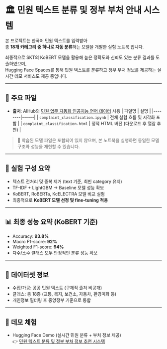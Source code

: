 # 🏛️ 민원 텍스트 분류 및 정부 부처 안내 시스템

본 프로젝트는 한국어 민원 텍스트를 입력받아  
총 **18개 카테고리 중 하나로 자동 분류**하는 모델을 개발한 실험 노트북 입니다.

최종적으로 SKT의 KoBERT 모델을 활용해 높은 정확도와 신뢰도 있는 분류 결과를 도출하였으며,  
Hugging Face Spaces를 통해 민원 텍스트를 분류하고 정부 부처 정보를 제공하는 실시간 데모 서비스도 제공 중입니다.

---

## 📁 주요 파일
- **출처**: AIHub의 [민원 업무 자동화 인공지능 언어 데이터](https://www.aihub.or.kr/aihubdata/data/view.do?currMenu=115&topMenu=100&dataSetSn=619) 사용
| 파일명 | 설명 |
|--------|------|
| `complaint_classification.ipynb` | 전체 실험 흐름 및 시각화 포함 |
| `complaint_classification.html` | 정적 HTML 버전 (다운로드 후 열람 추천) |
> 📝 학습된 모델 파일은 포함되어 있지 않으며,
> 본 노트북을 실행하면 동일한 모델 구조와 성능을 재현할 수 있습니다.

---

## 🧪 실험 구성 요약

- 텍스트 전처리 및 중복 제거 (text 기준, 최빈 category 유지)
- TF-IDF + LightGBM → Baseline 모델 성능 확보
- KoBERT, RoBERTa, KcELECTRA 모델 비교 실험
- 최종적으로 **KoBERT 모델 선정 및 fine-tuning 적용**

---

## 📊 최종 성능 요약 (KoBERT 기준)

- Accuracy: **93.8%**
- Macro F1-score: **92%**
- Weighted F1-score: **94%**
- 다수/소수 클래스 모두 안정적인 분류 성능 확보

---

## 🔗 데이터셋 정보

- 수집/가공: 공공 민원 텍스트 (구체적 출처 비공개)
- 클래스: 총 18종 (교통, 복지, 보건소, 자동차, 환경미화 등)
- 개인정보 필터링 후 중앙정부 기준으로 통합

---

## 🚀 데모 체험

- Hugging Face Demo (실시간 민원 분류 + 부처 정보 제공)  
  👉 [민원 텍스트 분류 및 정부 부처 정보 추천 시스템](https://huggingface.co/spaces/JohnYim0213/project-note)
